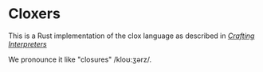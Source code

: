 # Cloxers

This is a Rust implementation of the clox language as described in [_Crafting Interpreters_](https://craftinginterpreters.com/)

We pronounce it like "closures" /kloʊ:ʒərz/.
